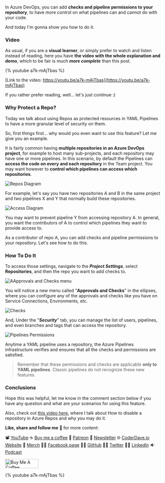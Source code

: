 In Azure DevOps, you can add __checks and pipeline permissions to your repository__, to have more control on what pipelines can and cannot do with your code.

And today I'm gonna show you how to do it.

### Video

As usual, if you are a __visual learner__, or simply prefer to watch and listen instead of reading, here you have __the video with the whole explanation and demo__, which to be fair is much ___more complete___ than this post.

{% youtube a7k-mAjTbas %}

[Link to the video: https://youtu.be/a7k-mAjTbas](https://youtu.be/a7k-mAjTbas)

If you rather prefer reading, well... let's just continue :)

### Why Protect a Repo?

Today we talk about using Repos as protected resources in YAML Pipelines to have a more granular level of security on them.

So, first things first... why would you even want to use this feature? Let me give you an example.

It is fairly common having __multiple repositories in an Azure DevOps project__, for example to host many sub-projects, and each repository may have one or more pipelines. In this scenario, by default the Pipelines can __access the code on every and each repository__ in the Team project. You may want however to __control which pipelines can access which repositories__. 

![Repos Diagram](https://dev-to-uploads.s3.amazonaws.com/uploads/articles/rggr2oisoutp0afbvsja.png)

For example, let's say you have two repositories A and B in the same project and two pipelines X and Y that normally build these repositories. 

![Access Diagram](https://dev-to-uploads.s3.amazonaws.com/uploads/articles/8hw2b6a3hi2d99ydsbac.png)

You may want to prevent pipeline Y from accessing repository A. In general, you want the contributors of A to control which pipelines they want to provide access to.

As a contributor of repo A, you can add checks and pipeline permissions to your repository. Let's see how to do this.

### How To Do It

To access those settings, navigate to the ___Project Settings___, select __Repositories__, and then the repo you want to add checks to. 

![AApprovals and Checks menu](https://dev-to-uploads.s3.amazonaws.com/uploads/articles/une84rrrvpzwio9liqu7.png)

You will notice a new menu called "__Approvals and Checks__" in the ellipses, where you can configure any of the approvals and checks like you have on Service Connections, Environments, etc.

![Checks](https://dev-to-uploads.s3.amazonaws.com/uploads/articles/i6mklxh1nihpzc1n4bx0.png)

And, Under the "___Security___" tab, you can manage the list of users, pipelines, and even branches and tags that can access the repository.

![Pipelines Permissions](https://dev-to-uploads.s3.amazonaws.com/uploads/articles/3jh80q4cdd6kxrgq8tcw.png)

Anytime a YAML pipeline uses a repository, the Azure Pipelines infrastructure verifies and ensures that all the checks and permissions are satisfied.

> Remember that these permissions and checks are applicable __only to YAML pipelines__. Classic pipelines do not recognize these new features.

### Conclusions

Hope this was helpful, let me know in the comment section below if you have any question and what are your scenarios for using this feature.

Also, check out [this video here](https://youtu.be/G_um1mm7LiM), where I talk about How to disable a repository in Azure Repos and why you may do it.

__Like, share and follow me__ 🚀 for more content:

📽 [YouTube](https://www.youtube.com/CoderDave)
☕ [Buy me a coffee](https://buymeacoffee.com/CoderDave)
💖 [Patreon](https://patreon.com/CoderDave)
📧 [Newsletter](https://coderdave.io/newsletter)
🌐 [CoderDave.io Website](https://coderdave.io)
👕 [Merch](https://geni.us/cdmerch)
👦🏻 [Facebook page](https://www.facebook.com/CoderDaveYT)
🐱‍💻 [GitHub](https://github.com/n3wt0n)
👲🏻 [Twitter](https://www.twitter.com/davide.benvegnu)
👴🏻 [LinkedIn](https://www.linkedin.com/in/davidebenvegnu/)
🔉 [Podcast](https://geni.us/cdpodcast)

<a href="https://www.buymeacoffee.com/CoderDave" target="_blank"><img src="https://cdn.buymeacoffee.com/buttons/v2/default-yellow.png" alt="Buy Me A Coffee" style="height: 30px !important; width: 108px !important;" ></a>

{% youtube a7k-mAjTbas %}